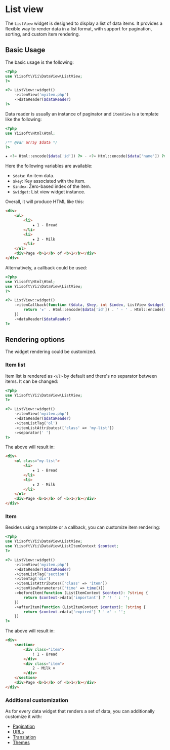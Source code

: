 # List view

The `ListView` widget is designed to display a list of data items.
It provides a flexible way to render data in a list format,
with support for pagination, sorting, and custom item rendering.

## Basic Usage

The basic usage is the following:

```php
<?php
use Yiisoft\Yii\DataView\ListView;
?>

<?= ListView::widget()
    ->itemView('myitem.php')
    ->dataReader($dataReader)
?>
```

Data reader is usually an instance of paginator and `itemView` is a template like the following:


```php
<?php
use Yiisoft\Html\Html;

/** @var array $data */
?>

★ <?= Html::encode($data['id']) ?> - <?= Html::encode($data['name']) ?>
```

Here the following variables are available:

- `$data`: An item data.
- `$key`: Key associated with the item.
- `$index`: Zero-based index of the item.
- `$widget`: List view widget instance.

Overall, it will produce HTML like this:

```html
<div>
    <ul>
        <li>
            ★ 1 - Bread
        </li>
        <li>
            ★ 2 - Milk
        </li>
    </ul>
    <div>Page <b>1</b> of <b>1</b></div>
</div>
```

Alternatively, a callback could be used:

```php
<?php
use Yiisoft\Html\Html;
use Yiisoft\Yii\DataView\ListView;
?>

<?= ListView::widget()
    ->itemCallback(function ($data, $key, int $index, ListView $widget): string {
        return '★' . Html::encode($data['id']) . ' - ' . Html::encode($data['name']);
    })
    ->dataReader($dataReader)
?>
```

## Rendering options

The widget rendering could be customized.

### Item list

Item list is rendered as `<ul>` by default and there's no separator between items.
It can be changed:

```php
<?php
use Yiisoft\Yii\DataView\ListView;
?>

<?= ListView::widget()
    ->itemView('myitem.php')
    ->dataReader($dataReader)
    ->itemListTag('ol')
    ->itemListAttributes(['class' => 'my-list'])
    ->separator(' ')
?>
```

The above will result in:

```html
<div>
    <ol class="my-list">
        <li>
            ★ 1 - Bread
        </li> 
        <li>
            ★ 2 - Milk
        </li>
    </ol>
    <div>Page <b>1</b> of <b>1</b></div>
</div>
```

### Item

Besides using a template or a callback, you can customize item rendering:

```php
<?php
use Yiisoft\Yii\DataView\ListView;
use Yiisoft\Yii\DataView\ListItemContext $context;
?>

<?= ListView::widget()
    ->itemView('myitem.php')
    ->dataReader($dataReader)
    ->itemListTag('section')
    ->itemTag('div')
    ->itemListAttributes(['class' => 'item'])
    ->itemViewParameters(['time' => time()])
    ->beforeItem(function (ListItemContext $context): ?string {
        return $context->data['important'] ? '! ' : '';
    })
    ->afterItem(function (ListItemContext $context): ?string {
        return $context->data['expired'] ? ' ×' : '';
    })
?>
```

The above will result in:

```html
<div>
    <section>
        <div class="item">
            ! 1 - Bread
        </div> 
        <div class="item">
            2 - Milk ×
        </div>
    </section>
    <div>Page <b>1</b> of <b>1</b></div>
</div>
```

### Additional customization

As for every data widget that renders a set of data, you can additionally customize it with: 

- [Pagination](pagination.md)
- [URLs](urls.md)
- [Translation](translation.md)
- [Themes](themes.md)
